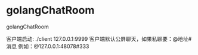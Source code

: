 # golangChatRoom
golangChatRoom

客户端启动:    ./client 127.0.0.1:9999
客户端默认公屏聊天，如果私聊要：@地址#消息  例如：@127.0.0.1:48078#333

